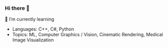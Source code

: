 ### Hi there 👋

<!--
**ArtistDeveloper/ArtistDeveloper** is a ✨ _special_ ✨ repository because its `README.md` (this file) appears on your GitHub profile.

Here are some ideas to get you started:

- 🔭 I’m currently working on ...
- 🌱 I’m currently learning ...
- 👯 I’m looking to collaborate on ...
- 🤔 I’m looking for help with ...
- 💬 Ask me about ...
- 📫 How to reach me: ...
- 😄 Pronouns: ...
- ⚡ Fun fact: ...
--> 

<!--![Anurag's GitHub stats](https://github-readme-stats.vercel.app/api?username=ArtistDeveloper&show_icons=true&theme=dracula) -->
<!-- [![solved.ac tier](http://mazassumnida.wtf/api/v2/generate_badge?boj=somadubel)](https://solved.ac/profile/somadubel) -->

<!-- 
🧮[Graphics, Math, ML blog](https://artistdeveloper.github.io/)<br/>
🧮[Development related blog](https://artiper.tistory.com/)<br/>
-->

🌱 I’m currently learning
- Languages: C++, C#, Python
- Topics: ML, Computer Graphics / Vision, Cinematic Rendering, Medical Image Visualization

<!--
<p align="center">
  여긴 익명이가 지배했습니다. <br/>
  <img src="https://user-images.githubusercontent.com/40491724/205279626-fa3f621c-4f14-4317-8e44-7ccbacfea9b8.png" width="50%" height="50%">
</p>
-->
   
<!-- ### Skils
<img src="https://img.shields.io/badge/-C Sharp-239120?style=flat&logo=CSharp&logoColor=white"/> -->

<!--
**할 것**
1. 프로젝트를 하는 것 이외에  코드 퀄리티 자체를 올리는 것을 신경쓰기 (OOP 코드 퀄리티 늘리기)
2. 렌더링 기초지식 학습


저도 외국에서 프론트엔트하는 개발자 친구가 타자치기전에 꼭 종이에다 코드를 적어서 공부하는거 따라했는데

Linq
-->

